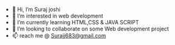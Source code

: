 - 👋 Hi, I’m Suraj joshi
- 👀 I’m interested in web development 
- 🌱 I’m currently learning HTML,CSS & JAVA SCRIPT
- 💞️ I’m looking to collaborate on some Web development project
- 📫 reach me @ Surajj683@gmail.com

<!---
surajj683/surajj683 is a ✨ special ✨ repository because its `README.md` (this file) appears on your GitHub profile.
You can click the Preview link to take a look at your changes.
--->
